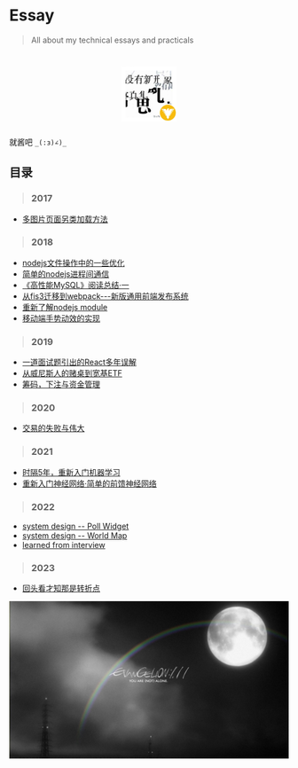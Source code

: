 # Essay
> All about my technical essays and practicals
<h1 align="center">
<img src="https://github.com/wanghsinche/essay/raw/master/webwxgeticon.jpg" width=100>
</h1>

就酱吧 `_(:з)∠)_ `

## **目录**
> ### 2017
- [多图片页面另类加载方法](https://wanghsinche.github.io/essay/2017/%E5%A4%9A%E5%9B%BE%E7%89%87%E9%A1%B5%E9%9D%A2%E5%8F%A6%E7%B1%BB%E5%8A%A0%E8%BD%BD%E6%96%B9%E6%B3%95)

> ### 2018
- [nodejs文件操作中的一些优化](https://wanghsinche.github.io/essay/2018/nodejs%E6%96%87%E4%BB%B6%E6%93%8D%E4%BD%9C%E4%B8%AD%E7%9A%84%E4%B8%80%E4%BA%9B%E4%BC%98%E5%8C%96)
- [简单的nodejs进程间通信](https://github.com/wanghsinche/essay/2018/%E7%AE%80%E5%8D%95%E7%9A%84nodejs%E8%BF%9B%E7%A8%8B%E9%97%B4%E9%80%9A%E4%BF%A1)
- [《高性能MySQL》阅读总结·一](https://wanghsinche.github.io/essay/2018/%E3%80%8A%E9%AB%98%E6%80%A7%E8%83%BDMySQL%E3%80%8B%E9%98%85%E8%AF%BB%E6%80%BB%E7%BB%93%C2%B7%E4%B8%80)
- [从fis3迁移到webpack---新版通用前端发布系统](https://github.com/wanghsinche/essay/2018/%E4%BB%8Efis3%E8%BF%81%E7%A7%BB%E5%88%B0webpack---%E6%96%B0%E7%89%88%E9%80%9A%E7%94%A8%E5%89%8D%E7%AB%AF%E5%8F%91%E5%B8%83%E7%B3%BB%E7%BB%9F)
- [重新了解nodejs module](https://wanghsinche.github.io/essay/2018/%E9%87%8D%E6%96%B0%E4%BA%86%E8%A7%A3nodejs%20module)
- [移动端手势动效的实现](https://wanghsinche.github.io/essay/2018/%E7%A7%BB%E5%8A%A8%E7%AB%AF%E6%89%8B%E5%8A%BF%E5%8A%A8%E6%95%88%E7%9A%84%E5%AE%9E%E7%8E%B0)

> ### 2019
- [一道面试题引出的React多年误解](https://wanghsinche.github.io/essay/2019/%E4%B8%80%E9%81%93%E9%9D%A2%E8%AF%95%E9%A2%98%E5%BC%95%E5%87%BA%E7%9A%84%E5%A4%9A%E5%B9%B4%E8%AF%AF%E8%A7%A3)
- [从威尼斯人的赌桌到宽基ETF](https://wanghsinche.github.io/essay/2019/%E4%BB%8E%E5%A8%81%E5%B0%BC%E6%96%AF%E4%BA%BA%E7%9A%84%E8%B5%8C%E6%A1%8C%E5%88%B0%E5%AE%BD%E5%9F%BAETF)
- [筹码，下注与资金管理](https://wanghsinche.github.io/essay/2019/%E7%AD%B9%E7%A0%81%EF%BC%8C%E4%B8%8B%E6%B3%A8%E4%B8%8E%E8%B5%84%E9%87%91%E7%AE%A1%E7%90%86)

> ### 2020
- [交易的失败与伟大](https://wanghsinche.github.io/essay/2020/%E4%BA%A4%E6%98%93%E7%9A%84%E5%A4%B1%E8%B4%A5%E4%B8%8E%E4%BC%9F%E5%A4%A7)

> ### 2021
- [时隔5年，重新入门机器学习](https://wanghsinche.github.io/essay/2021/%E6%97%B6%E9%9A%945%E5%B9%B4%E9%87%8D%E6%96%B0%E5%85%A5%E9%97%A8%E6%9C%BA%E5%99%A8%E5%AD%A6%E4%B9%A0)
- [重新入门神经网络·简单的前馈神经网络](https://wanghsinche.github.io/essay/2021/%E9%87%8D%E6%96%B0%E5%85%A5%E9%97%A8%E7%A5%9E%E7%BB%8F%E7%BD%91%E7%BB%9C%C2%B7%E7%AE%80%E5%8D%95%E7%9A%84%E5%89%8D%E9%A6%88%E7%A5%9E%E7%BB%8F%E7%BD%91%E7%BB%9C)

> ### 2022
- [system design -- Poll Widget](https://wanghsinche.github.io/essay/2022/system-design/to-design-the-poll-widget)
- [system design -- World Map](https://wanghsinche.github.io/essay/2022/system-design/to-design-the-world-map)
- [learned from interview](https://wanghsinche.github.io/essay/2022/learned-from-interview)

> ### 2023
- [回头看才知那是转折点](https://wanghsinche.github.io/essay/2023/review-and-anticipate.md)

![banner](https://raw.githubusercontent.com/wanghsinche/essay/master/banner.jpg)

